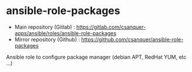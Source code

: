 ansible-role-packages
=====================

* Main repository (Gitlab) : https://gitlab.com/csanquer-apps/ansible/roles/ansible-role-packages
* Mirror repository (Github) : https://github.com/csanquer/ansible-role-packages

Ansible role to configure package manager (debian APT, RedHat YUM, etc ...)
